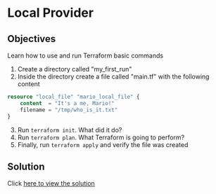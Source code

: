 # Local Provider

## Objectives

Learn how to use and run Terraform basic commands

1. Create a directory called "my_first_run"
2. Inside the directory create a file called "main.tf" with the following content

```terraform
resource "local_file" "mario_local_file" {
    content  = "It's a me, Mario!"
    filename = "/tmp/who_is_it.txt"
}
```
3. Run `terraform init`. What did it do?
4. Run `terraform plan`. What Terraform is going to perform?
5. Finally, run `terraform apply` and verify the file was created

## Solution

Click [here to view the solution](solution.md)

